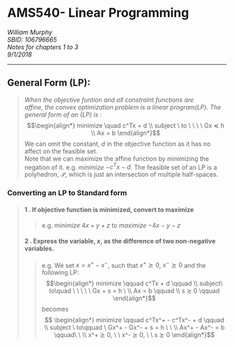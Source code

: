 # AMS540- Linear Programming

*William Murphy<br> SBID: 106796665*<br>
*Notes for chapters 1 to 3*<br>*9/1/2018*

---

## General Form (LP):
> *When the objective funtion and all constraint functions are <br> affine, the convex optimization problem is a linear program(LP). The general form of an (LP) is :*<br>
$$\begin{align*} minimize \quad c^Tx + d \\ subject \ to \ \ \ \ Gx ≼ h \\ Ax = b \end{align*}$$
> We can omit the constant, $d$ in the objective function as it has no affect on the feasible set.<br>
>  Note that we can maximize the affine function by minimizing the negation of it. e.g. *minimize* $-c^Tx - d$. The feasible set of an LP is a polyhedron, $\mathcal P$, which is just an intersection of multiple half-spaces.



### Converting an LP to Standard form
> #### 1 . If objective function is minimized, convert to maximize
>  > e.g. *minimize* $4x + y + z$ to *maximize* $-4x - y - z$
>
> #### 2 . Express the variable, $x$, as the difference of two non-negative variables.
> > e.g. We set $x = x^+ - x^-$, such that $x^+ ⪰ 0$, $x^- ⪰ 0$
> > and the following LP:
> > $$\begin{align*} minimize \qquad c^Tx + d \qquad \\ subject\ to\quad  \ \ \ \ \ Gx + s = h \ \\ Ax = b \qquad \\ s ⪰ 0 \qquad
> > \end{align*}$$
> > becomes
> > $$ \begin{align*} minimize \qquad c^Tx^+ - c^Tx^- + d \qquad \\ subject \ to\qquad  \ Gx^+ - Gx^- + s = h \ \ \\ Ax^+ - Ax^- = b \qquad\ \ \\  x^+ ⪰ 0, \ \ x^- ⪰ 0, \ \ s ⪰ 0
\end{align*}$$
